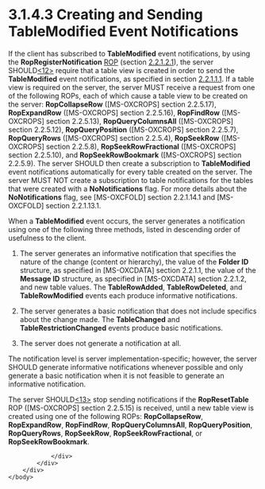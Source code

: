 <html dir="LTR" xmlns:mshelp="http://msdn.microsoft.com/mshelp" xmlns:ddue="http://ddue.schemas.microsoft.com/authoring/2003/5" xmlns:xlink="http://www.w3.org/1999/xlink" xmlns:tool="http://www.microsoft.com/tooltip">
    <head>
        <meta http-equiv="Content-Type" content="text/html; CHARSET=utf-8"></meta>
        <meta name="save" content="history"></meta>
        <title>3.1.4.3 Creating and Sending TableModified Event Notifications</title>
        <xml>
            <mshelp:toctitle title="3.1.4.3 Creating and Sending TableModified Event Notifications"></mshelp:toctitle>
            <mshelp:rltitle title="[MS-OXCNOTIF]: Creating and Sending TableModified Event Notifications"></mshelp:rltitle>
            <mshelp:keyword index="A" term="feeb6f7e-ef0c-404e-8d38-0abe28e9eef2"></mshelp:keyword>
            <mshelp:attr name="DCSext.ContentType" value="open specification"></mshelp:attr>
            <mshelp:attr name="AssetID" value="feeb6f7e-ef0c-404e-8d38-0abe28e9eef2"></mshelp:attr>
            <mshelp:attr name="TopicType" value="kbRef"></mshelp:attr>
            <mshelp:attr name="DCSext.Title" value="[MS-OXCNOTIF]: Creating and Sending TableModified Event Notifications" />
        </xml>
    </head>
    <body>
        <div id="header">
            <h1 class="heading">3.1.4.3 Creating and Sending TableModified Event Notifications</h1>
        </div>
        <div id="mainSection">
            <div id="mainBody">
                <div id="allHistory" class="saveHistory"></div>
                <div id="sectionSection0" class="section" name="collapseableSection">
                    

<p>If the client has subscribed to <b>TableModified</b> event
notifications, by using the <b>RopRegisterNotification</b> <a href="04fcfcd9-a11c-47cd-aa0c-c10a4085d0c8.htm#gt_3369fdd6-36f8-4a62-9cd7-2738ffb5048f">ROP</a> (section <a href="b7722064-1809-477b-8cba-f7b7d6c4046d.htm">2.2.1.2.1</a>), the server
SHOULD<a id="Appendix_A_Target_12"></a><a href="e58b7ae4-9c40-46e0-8844-3b9b2aba2d86.htm#Appendix_A_12" aria-label="Product behavior note 12">&lt;12&gt;</a> require that a table view is
created in order to send the <b>TableModified</b> event notifications, as
specified in section <a href="feaccb32-c2ff-4859-94b0-f1dff18f4853.htm">2.2.1.1.1</a>.
If a table view is required on the server, the server MUST receive a request from
one of the following ROPs, each of which cause a table view to be created on
the server: <b>RopCollapseRow</b> (<mshelp:link keywords="13af6911-27e5-4aa0-bb75-637b02d4f2ef" tabindex="0">[MS-OXCROPS]</mshelp:link>
section <mshelp:link keywords="93a993d2-39f6-4749-b742-5c76f08bddeb" tabindex="0">2.2.5.17</mshelp:link>),
<b>RopExpandRow</b> ([MS-OXCROPS] section <mshelp:link keywords="5b7c510b-20ae-4203-996a-000f477924fe" tabindex="0">2.2.5.16</mshelp:link>),
<b>RopFindRow</b> ([MS-OXCROPS] section <mshelp:link keywords="f109138e-cc0d-4d9f-9546-c9dd0086b5f9" tabindex="0">2.2.5.13</mshelp:link>),
<b>RopQueryColumnsAll</b> ([MS-OXCROPS] section <mshelp:link keywords="a38f25d9-16b8-4503-9fe7-9a62a0b165d9" tabindex="0">2.2.5.12</mshelp:link>),
<b>RopQueryPosition</b> ([MS-OXCROPS] section <mshelp:link keywords="869e9775-fae1-4463-8954-af8b9b172c44" tabindex="0">2.2.5.7</mshelp:link>),
<b>RopQueryRows</b> ([MS-OXCROPS] section <mshelp:link keywords="5b55f0d2-6304-4f8c-87dc-79786bbe5cd6" tabindex="0">2.2.5.4</mshelp:link>),
<b>RopSeekRow</b> ([MS-OXCROPS] section <mshelp:link keywords="b0becf9d-32e3-4c6f-82dd-3fd4fddb8b8a" tabindex="0">2.2.5.8</mshelp:link>),
<b>RopSeekRowFractional</b> ([MS-OXCROPS] section <mshelp:link keywords="369afabd-b570-4076-9b43-8d5ece6cae14" tabindex="0">2.2.5.10</mshelp:link>),
and <b>RopSeekRowBookmark</b> ([MS-OXCROPS] section <mshelp:link keywords="b87cf057-c0f2-427e-8eb8-faa54cb62276" tabindex="0">2.2.5.9</mshelp:link>).
The server SHOULD then create a subscription to <b>TableModified</b> event
notifications automatically for every table created on the server. The server
MUST NOT create a subscription to table notifications for the tables that were
created with a <b>NoNotifications</b> flag. For more details about the <b>NoNotifications</b>
flag, see <mshelp:link keywords="c0f31b95-c07f-486c-98d9-535ed9705fbf" tabindex="0">[MS-OXCFOLD]</mshelp:link>
section <mshelp:link keywords="09a42aeb-41cf-4cac-a232-c0645648bba6" tabindex="0">2.2.1.14.1</mshelp:link>
and [MS-OXCFOLD] section <mshelp:link keywords="c74fc153-06db-49f8-9ce8-5ee85284f78f" tabindex="0">2.2.1.13.1</mshelp:link>.</p>

<p>When a <b>TableModified</b> event occurs, the server
generates a notification using one of the following three methods, listed in
descending order of usefulness to the client.</p>

<ol><li><p><span>    </span>The server
generates an informative notification that specifies the nature of the change
(content or hierarchy), the value of the <b>Folder ID</b> structure, as
specified in <mshelp:link keywords="1afa0cd9-b1a0-4520-b623-bf15030af5d8" tabindex="0">[MS-OXCDATA]</mshelp:link>
section <mshelp:link keywords="1c934e18-441b-4c47-9de0-eb34ffea47e3" tabindex="0">2.2.1.1</mshelp:link>,
the value of the <b>Message ID</b> structure, as specified in [MS-OXCDATA]
section <mshelp:link keywords="f1004d6b-b314-41a8-83cb-c64c3dbeebc4" tabindex="0">2.2.1.2</mshelp:link>,
and new table values. The <b>TableRowAdded</b>, <b>TableRowDeleted</b>, and <b>TableRowModified</b>
events each produce informative notifications.</p>

</li><li><p><span>    </span>The server
generates a basic notification that does not include specifics about the change
made. The <b>TableChanged</b> and <b>TableRestrictionChanged</b> events produce
basic notifications.</p>

</li><li><p><span>    </span>The server does
not generate a notification at all.</p>

</li></ol><p>The notification level is server implementation-specific;
however, the server SHOULD generate informative notifications whenever possible
and only generate a basic notification when it is not feasible to generate an
informative notification.</p>

<p>The server SHOULD<a id="Appendix_A_Target_13"></a><a href="e58b7ae4-9c40-46e0-8844-3b9b2aba2d86.htm#Appendix_A_13" aria-label="Product behavior note 13">&lt;13&gt;</a> stop
sending notifications if the <b>RopResetTable</b> ROP ([MS-OXCROPS] section <mshelp:link keywords="96f1da05-5690-445b-a07d-6ad15f193297" tabindex="0">2.2.5.15</mshelp:link>)
is received, until a new table view is created using one of the following ROPs:
<b>RopCollapseRow</b>, <b>RopExpandRow</b>, <b>RopFindRow</b>, <b>RopQueryColumnsAll</b>,
<b>RopQueryPosition</b>, <b>RopQueryRows</b>, <b>RopSeekRow</b>, <b>RopSeekRowFractional</b>,
or <b>RopSeekRowBookmark</b>.</p>


                </div>
            </div>
        </div>
    </body>
</html>